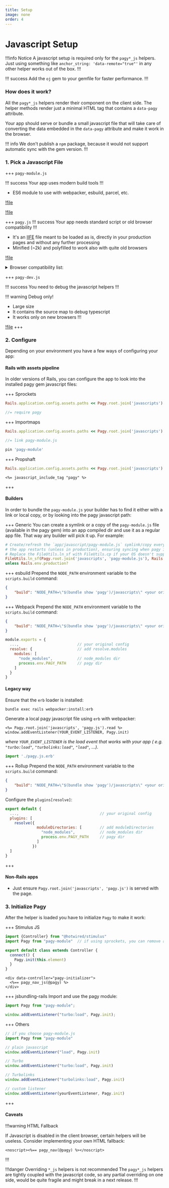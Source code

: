 ```yaml
---
title: Setup
image: none
order: 4
---
```


# Javascript Setup

!!!info Notice
A javascript setup is required only for the `pagy*_js` helpers. Just using something like `anchor_string: 'data-remote="true"'` in any other helper works out of
the box.
!!!

!!! success
Add the `oj` gem to your gemfile for faster performance.
!!!

### How does it work?

All the `pagy*_js` helpers render their component on the client side. The helper methods render just a minimal HTML tag that
contains a `data-pagy` attribute.

Your app should serve or bundle a small javascript file that will take care of converting the data embedded in the `data-pagy`
attribute and make it work in the browser.

!!! info
We don't publish a `npm` package, because it would not support automatic sync with the gem version.
!!!

### 1. Pick a Javascript File

+++ `pagy-module.js`

!!! success
Your app uses modern build tools
!!!

* ES6 module to use with webpacker, esbuild, parcel, etc.

[!file](/gem/javascripts/pagy-module.js)

[!file](/gem/javascripts/pagy-module.d.ts)

+++ `pagy.js`
!!! success
Your app needs standard script or old browser compatibility
!!!

* It's an [IIFE](https://developer.mozilla.org/en-US/docs/Glossary/IIFE) file meant to be loaded as is, directly in your
  production pages and without any further processing
* Minified (~2k) and polyfilled to work also with quite old browsers

[!file](/gem/javascripts/pagy.js)

<details>
<summary> Browser compatibility list: </summary>

- and_chr 103
- and_ff 101
- and_qq 10.4
- and_uc 12.12
- android 103
- chrome 103
- chrome 102
- chrome 101
- edge 103
- edge 102
- firefox 102
- firefox 101
- firefox 91
- ios_saf 15.5
- ios_saf 15.4
- ios_saf 15.2-15.3
- ios_saf 14.5-14.8
- ios_saf 14.0-14.4
- ios_saf 12.2-12.5
- kaios 2.5
- op_mini all
- op_mob 64
- opera 87
- opera 86
- opera 85
- safari 15.5

!!! info
You can generate custom targeted `pagy.js` files for the browsers you want to support by changing
the [browserslist](https://github.com/browserslist/browserslist) query in `src/package.json`, then compile it
with `cd src && npm run build`.
!!!

</details>

+++ `pagy-dev.js`

!!! success
You need to debug the javascript helpers
!!!

!!! warning Debug only!

* Large size
* It contains the source map to debug typescript
* It works only on new browsers
  !!!

[!file](/gem/javascripts/pagy-dev.js)
+++

### 2. Configure

Depending on your environment you have a few ways of configuring your app:

#### Rails with assets pipeline

In older versions of Rails, you can configure the app to look into the installed pagy gem javascript files:

+++ Sprockets
```ruby pagy.rb (initializer)
Rails.application.config.assets.paths << Pagy.root.join('javascripts') # uncomment.
```

```js manifest.js (or "application.js" for old sprocket sprockets):
//= require pagy
```

+++ Importmaps
```ruby pagy.rb (initializer)
Rails.application.config.assets.paths << Pagy.root.join('javascripts') #uncomment
```

```js app/assets/config/manifest.js
//= link pagy-module.js
```

```ruby config/importmap.rb
pin 'pagy-module'
```

+++ Propshaft
```ruby pagy.rb (initializer)
Rails.application.config.assets.paths << Pagy.root.join('javascripts')
```

```erb application.html.erb
<%= javascript_include_tag "pagy" %>
```
+++

#### Builders

In order to bundle the `pagy-module.js` your builder has to find it either with a link or local copy, or by looking into the pagy
javascript path:

+++ Generic
You can create a symlink or a copy of the `pagy-module.js` file (available in the pagy gem) into an app compiled dir and use it as
a regular app file. That way any builder will pick it up. For example:

```ruby config/initializers/pagy.rb
# Create/refresh the `app/javascript/pagy-module.js` symlink/copy every time 
# the app restarts (unless in production), ensuring syncing when pagy is updated.
# Replace the FileUtils.ln_sf with FileUtils.cp if your OS doesn't support file linking. 
FileUtils.ln_sf(Pagy.root.join('javascripts', 'pagy-module.js'), Rails.root.join('app', 'javascript')) \
unless Rails.env.production?
```

+++ esbuild
Prepend the `NODE_PATH` environment variable to the `scripts.build` command:
```json package.json
{
    "build": "NODE_PATH=\"$(bundle show 'pagy')/javascripts\" <your original command>"
}
```

+++ Webpack
Prepend the `NODE_PATH` environment variable to the `scripts.build` command:
```json package.json
{
    "build": "NODE_PATH=\"$(bundle show 'pagy')/javascripts\" <your original command>"
}
```

```js webpack.confg.js
module.exports = {
  ...,                          // your original config
  resolve: {                    // add resolve.modules
    modules: [
      "node_modules",           // node_modules dir
      process.env.PAGY_PATH     // pagy dir
    ]
  }
}
```

#### Legacy way

Ensure that the `erb` loader is installed:

```sh
bundle exec rails webpacker:install:erb
```

Generate a local pagy javascript file using `erb` with webpacker:
```erb app/javascript/packs/pagy.js.erb
<%= Pagy.root.join('javascripts', 'pagy.js').read %>
window.addEventListener(YOUR_EVENT_LISTENER, Pagy.init)
```
_where `YOUR_EVENT_LISTENER` is the load event that works with your app (
e.g. `"turbo:load"`, `"turbolinks:load"`, `"load"`, ...)._

```js app/javascript/application.js
import './pagy.js.erb'
```

+++ Rollup
Prepend the `NODE_PATH` environment variable to the `scripts.build` command:
```json package.json
{
    "build": "NODE_PATH=\"$(bundle show 'pagy')/javascripts\" <your original command>"
}
```

Configure the `plugins[resolve]`:

```js rollup.confg.js
export default {
  ...,                                    // your original config
  plugins: [
    resolve({
              moduleDirectories: [        // add moduleDirectories
                "node_modules",           // node_modules dir
                process.env.PAGY_PATH     // pagy dir
              ]
            })
  ]
}
```
+++

#### Non-Rails apps

* Just ensure `Pagy.root.join('javascripts', 'pagy.js')` is served with the page.

### 3. Initialize Pagy

After the helper is loaded you have to initialize `Pagy` to make it work:

+++ Stimulus JS
```js pagy_initializer_controller.js
import {Controller} from "@hotwired/stimulus"
import Pagy from "pagy-module"  // if using sprockets, you can remove above line, but make sure you have the appropriate directive if your manifest.js file.

export default class extends Controller {
  connect() {
    Pagy.init(this.element)
  }
}
```

```erb View
<div data-controller="pagy-initializer">
  <%== pagy_nav_js(@pagy) %>
</div>
```

+++ jsbundling-rails
Import and use the pagy module:
```js app/javascript/application.js
import Pagy from "pagy-module";

window.addEventListener("turbo:load", Pagy.init);
```

+++ Others

```js
// if you choose pagy-module.js 
import Pagy from "pagy-module"

// plain javascript
window.addEventListener("load", Pagy.init)

// Turbo
window.addEventListener("turbo:load", Pagy.init)

// Turbolinks
window.addEventListener("turbolinks:load", Pagy.init)

// custom listener
window.addEventListener(yourEventListener, Pagy.init) 
```

+++

#### Caveats

!!!warning HTML Fallback

If Javascript is disabled in the client browser, certain helpers will be useless. Consider implementing your own HTML fallback:

```erb
<noscript><%== pagy_nav(@pagy) %></noscript>
```

!!!

!!!danger Overriding `*_js` helpers is not recommended
The `pagy*_js` helpers are tightly coupled with the javascript code, so any partial overriding on one side, would be quite fragile
and might break in a next release.
!!!
